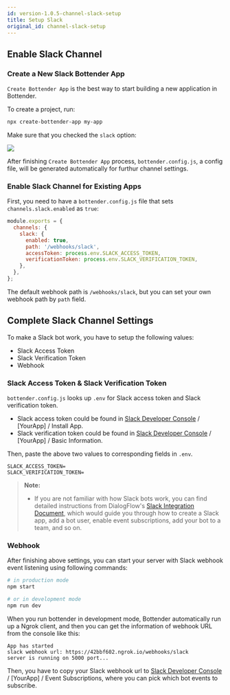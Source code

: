 ```yaml
---
id: version-1.0.5-channel-slack-setup
title: Setup Slack
original_id: channel-slack-setup
---
```


## Enable Slack Channel

### Create a New Slack Bottender App

`Create Bottender App` is the best way to start building a new application in Bottender.

To create a project, run:

```sh
npx create-bottender-app my-app
```

Make sure that you checked the `slack` option:

![](https://user-images.githubusercontent.com/3382565/67851225-f2b7f200-fb44-11e9-8c86-eee0cbd7cb0d.png)

After finishing `Create Bottender App` process, `bottender.config.js`, a config file, will be generated automatically for furthur channel settings.

### Enable Slack Channel for Existing Apps

First, you need to have a `bottender.config.js` file that sets `channels.slack.enabled` as `true`:

```js
module.exports = {
  channels: {
    slack: {
      enabled: true,
      path: '/webhooks/slack',
      accessToken: process.env.SLACK_ACCESS_TOKEN,
      verificationToken: process.env.SLACK_VERIFICATION_TOKEN,
    },
  },
};
```

The default webhook path is `/webhooks/slack`, but you can set your own webhook path by `path` field.

## Complete Slack Channel Settings

To make a Slack bot work, you have to setup the following values:

- Slack Access Token
- Slack Verification Token
- Webhook

### Slack Access Token & Slack Verification Token

`bottender.config.js` looks up `.env` for Slack access token and Slack verification token.

- Slack access token could be found in [Slack Developer Console](https://api.slack.com/apps) / [YourApp] / Install App.
- Slack verification token could be found in [Slack Developer Console](https://api.slack.com/apps) / [YourApp] / Basic Information.

Then, paste the above two values to corresponding fields in `.env`.

```
SLACK_ACCESS_TOKEN=
SLACK_VERIFICATION_TOKEN=
```

> **Note:**
>
> - If you are not familiar with how Slack bots work, you can find detailed instructions from DialogFlow's [Slack Integration Document](https://cloud.google.com/dialogflow/docs/integrations/slack), which would guide you through how to create a Slack app, add a bot user, enable event subscriptions, add your bot to a team, and so on.

### Webhook

After finishing above settings, you can start your server with Slack webhook event listening using following commands:

```sh
# in production mode
npm start

# or in development mode
npm run dev
```

When you run bottender in development mode, Bottender automatically run up a Ngrok client, and then you can get the information of webhook URL from the console like this:

```
App has started
slack webhook url: https://42bbf602.ngrok.io/webhooks/slack
server is running on 5000 port...
```

Then, you have to copy your Slack webhook url to [Slack Developer Console](https://api.slack.com/apps) / [YourApp] / Event Subscriptions, where you can pick which bot events to subscribe.
